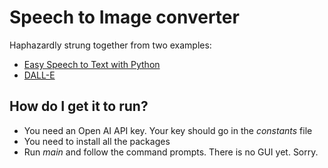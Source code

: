 # Speech to Image converter
Haphazardly strung together from two examples:
- [Easy Speech to Text with Python](https://www.kdnuggets.com/2020/06/easy-speech-text-python.html)
- [DALL-E](https://github.com/DevilEars/openai-cookbook/blob/main/examples/dalle/Image_generations_edits_and_variations_with_DALL-E.ipynb)

## How do I get it to run?
- You need an Open AI API key. Your key should go in the *constants* file
- You need to install all the packages
- Run *main* and follow the command prompts. There is no GUI yet. Sorry.